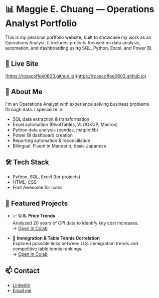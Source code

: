 # 📊 Maggie E. Chuang — Operations Analyst Portfolio

This is my personal portfolio website, built to showcase my work as an Operations Analyst. It includes projects focused on data analysis, automation, and dashboarding using SQL, Python, Excel, and Power BI.

## 🔗 Live Site
[https://rosecoffee0603.github.io](https://rosecoffee0603.github.io)

## 💼 About Me
I'm an Operations Analyst with experience solving business problems through data. I specialize in:

- SQL data extraction & transformation
- Excel automation (PivotTables, VLOOKUP, Macros)
- Python data analysis (pandas, matplotlib)
- Power BI dashboard creation
- Reporting automation & reconciliation
- Bilingual: Fluent in Mandarin, basic Japanese

## 🛠 Tech Stack
- Python, SQL, Excel (for projects)
- HTML, CSS
- Font Awesome for icons

## 📁 Featured Projects
- 📈 **U.S. Price Trends**  
  Analyzed 20 years of CPI data to identify key cost increases.  
  → [Open in Colab](https://colab.research.google.com/drive/1WVmjV9v0H5JAw-HD8PWJUxl8LOLAXvNT)

- 🏓 **Immigration & Table Tennis Correlation**  
  Explored possible links between U.S. immigration trends and competitive table tennis rankings.  
  → [Open in Colab](https://colab.research.google.com/drive/1Qh8SIxgK9KW9fCbx-aufokgXlTww2Ova)

## 📫 Contact
- [LinkedIn](https://www.linkedin.com/in/maggie-chuang-897434364/)
- [Email me](mailto:maggiechuang060389@gmail.com)
